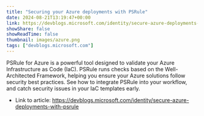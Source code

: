 ```yaml
---
title: "Securing your Azure deployments with PSRule"
date: 2024-08-21T13:19:47+00:00
link: https://devblogs.microsoft.com/identity/secure-azure-deployments-with-psrule
showShare: false
showReadTime: false
thumbnail: images/azure.png
tags: ["devblogs.microsoft.com"]
---
```

PSRule for Azure is a powerful tool designed to validate your Azure Infrastructure as Code (IaC). PSRule runs checks based on the Well-Architected Framework, helping you ensure your Azure solutions follow security best practices. See how to integrate PSRule into your workflow, and catch security issues in your IaC templates early.

- Link to article: https://devblogs.microsoft.com/identity/secure-azure-deployments-with-psrule